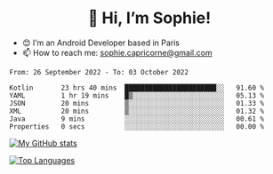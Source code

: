 <h1 align="center"> 👋 Hi, I’m Sophie! </h1>  

- 😊 I’m an Android Developer based in Paris
- 📫 How to reach me: sophie.capricorne@gmail.com


<!--START_SECTION:waka-->

```text
From: 26 September 2022 - To: 03 October 2022

Kotlin       23 hrs 40 mins  ███████████████████████░░   91.60 %
YAML         1 hr 19 mins    █▒░░░░░░░░░░░░░░░░░░░░░░░   05.13 %
JSON         20 mins         ▒░░░░░░░░░░░░░░░░░░░░░░░░   01.33 %
XML          20 mins         ▒░░░░░░░░░░░░░░░░░░░░░░░░   01.32 %
Java         9 mins          ░░░░░░░░░░░░░░░░░░░░░░░░░   00.61 %
Properties   0 secs          ░░░░░░░░░░░░░░░░░░░░░░░░░   00.00 %
```

<!--END_SECTION:waka-->

[![My GitHub stats](https://github-readme-stats.vercel.app/api?username=sophicapri&show_icons=true&theme=buefy)](https://github.com/anuraghazra/github-readme-stats)

[![Top Languages](https://github-readme-stats.vercel.app/api/top-langs/?username=sophicapri&langs_count=2&layout=compact)](https://github.com/anuraghazra/github-readme-stats)
